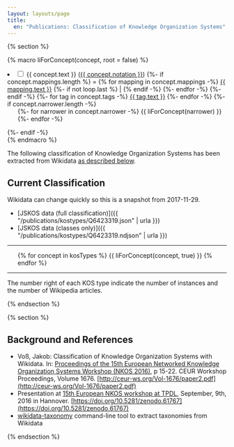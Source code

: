 ```yaml
---
layout: layouts/page
title:
  en: "Publications: Classification of Knowledge Organization Systems"
---
```


{% section %}

{% macro liForConcept(concept, root = false) %}
  <li {% if concept.narrower.length -%}class="has-children"{%- endif -%}>
    <input type="checkbox" id="{{ concept.uri }}" {%- if root -%}checked{%- endif -%}>
    <label for="{{ concept.uri }}">{{ concept.text }}</label>
    (<a target="_blank" href="{{ concept.uri }}">{{ concept.notation }}</a>)
    {%- if concept.mappings.length %}
      = {% for mapping in concept.mappings -%}
        <a target="_blank" href="{{ mapping.uri }}">{{ mapping.text }}</a>
        {%- if not loop.last %} | {% endif -%}
      {%- endfor -%}
    {%- endif -%}
    {%- for tag in concept.tags -%}
      <a target="_blank" href="{{ tag.href }}" class="{{ tag.class }}">{{ tag.text }}</a>
    {%- endfor -%}
    {%- if concept.narrower.length -%}
      <ul>
      {%- for narrower in concept.narrower -%}
        {{ liForConcept(narrower) }}
      {%- endfor -%}
      </ul>
    {%- endif -%}
  </li>
{% endmacro %}

The following classification of Knowledge Organization Systems has been extracted from Wikidata [as described below](#background-and-references).

## Current Classification

Wikidata can change quickly so this is a snapshot from 2017-11-29.

- [JSKOS data (full classification)]({{ "/publications/kostypes/Q6423319.json" | urla }})
- [JSKOS data (classes only)]({{ "/publications/kostypes/Q6423319.ndjson" | urla }})

---

<ul class="collapsible">
{% for concept in kosTypes %}
  {{ liForConcept(concept, true) }}
{% endfor %}
</ul>

---

The number right of each KOS type indicate the <span class="badge badge-default">number of instances</span> and the <span class="badge badge-alternative">number of Wikipedia articles</span>.

{% endsection %}

{% section %}

## Background and References

- Voß, Jakob: Classification of Knowledge Organization Systems with Wikidata. In: [Proceedings of the 15th European Networked Knowledge Organization Systems Workshop (NKOS 2016)](http://ceur-ws.org/Vol-1676/), p 15-22. CEUR Workshop Proceedings, Volume 1676. [http://ceur-ws.org/Vol-1676/paper2.pdf](http://ceur-ws.org/Vol-1676/paper2.pdf)
- Presentation at [15th European NKOS workshop at TPDL](https://at-web1.comp.glam.ac.uk/pages/research/hypermedia/nkos/nkos2016/programme.html), September, 9th, 2016 in Hannover. [https://doi.org/10.5281/zenodo.61767](https://doi.org/10.5281/zenodo.61767)
- [wikidata-taxonomy](https://github.com/nichtich/wikidata-taxonomy) command-line tool to extract taxonomies from Wikidata

{% endsection %}
